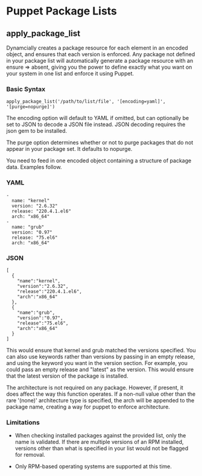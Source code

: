 Puppet Package Lists
====================

apply_package_list
------------------
Dynamcially creates a package resource for each element in an encoded
object, and ensures that each version is enforced. Any package not
defined in your package list will automatically generate a package
resource with an ensure => absent, giving you the power to define
exactly what you want on your system in one list and enforce it using
Puppet.

### Basic Syntax

    apply_package_list('/path/to/list/file', '[encoding=yaml]', '[purge=nopurge]')

The encoding option will default to YAML if omitted, but can optionally
be set to JSON to decode a JSON file instead. JSON decoding requires the
json gem to be installed.

The purge option determines whether or not to purge packages that do not
appear in your package set. It defaults to nopurge.

You need to feed in one encoded object containing a structure
of package data. Examples follow.

### YAML
    -
      name: "kernel"
      version: "2.6.32"
      release: "220.4.1.el6"
      arch: "x86_64"
    -
      name: "grub"
      version: "0.97"
      release: "75.el6"
      arch: "x86_64"

### JSON
    [
      {
        "name":"kernel",
        "version":"2.6.32",
        "release":"220.4.1.el6",
        "arch":"x86_64"
      },
      {
        "name":"grub",
        "version":"0.97",
        "release":"75.el6",
        "arch":"x86_64"
      }
    ]

This would ensure that kernel and grub matched the versions specified.
You can also use keywords rather than versions by passing in an empty
release, and using the keyword you want in the version section. For
example, you could pass an empty release and "latest" as the version.
This would ensure that the latest version of the package is installed.
  
The architecture is not required on any package. However, if present,
it does affect the way this function operates. If a non-null value
other than the rare '(none)' architecture type is specified, the
arch will be appended to the package name, creating a way for puppet
to enforce architecture.
  
### Limitations

* When checking installed packages against the provided list, only the
  name is validated. If there are multiple versions of an RPM installed,
  versions other than what is specified in your list would not be flagged
  for removal.

* Only RPM-based operating systems are supported at this time.

